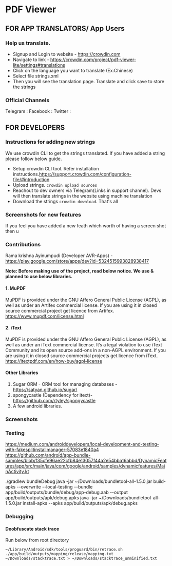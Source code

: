 # PDF Viewer

## FOR APP TRANSLATORS/ App Users

### Help us translate. 
* Signup and Login to website - https://crowdin.com
* Navigate to link - https://crowdin.com/project/pdf-viewer-lite/settings#translations
* Click on the language you want to translate (Ex:Chinese) 
* Select file strings.xml
* Then you will see the translation page. Translate and click save to store the strings

### Official Channels
Telegram : 
Facebook :
Twitter :

## FOR DEVELOPERS

### Instructions for adding new strings 
We use crowdin CLI to get the strings translated. If you have added a string please follow below guide.
* Setup crowdin CLI tool. Refer installation instructions.https://support.crowdin.com/configuration-file/#introduction
* Upload strings. ```crowdin upload sources```
* Reachout to dev owners via Telegram(Links in support channel). Devs will then translate strings in the website using machine translation
* Download the strings ```crowdin download```. That's all

### Screenshots for new features
If you feel you have added a new feath which worth of having a screen shot then u

### Contributions

Rama krishna Ayinumpudi (Developer AVR-Apps) - https://play.google.com/store/apps/dev?id=5324515993828938417

**Note: Before making use of the project, read below notice. We use & planned to use below libraries.**

#### 1. MuPDF
MuPDF is provided under the GNU Affero General Public License (AGPL), as well as under an Artifex commercial license.  If you are using it in closed source commercial project get licence from Artifex.
https://www.mupdf.com/license.html

#### 2. iText
MuPDF is provided under the GNU Affero General Public License (AGPL), as well as under an iText commercial license. It’s a legal violation to use iText Community and its open source add-ons in a non-AGPL environment. If you are using it in closed source commercial projects get licence from iText.
https://itextpdf.com/en/how-buy/agpl-license

#### Other Libraries
1. Sugar ORM - ORM tool for managing databases - https://satyan.github.io/sugar/
2. spongycastle (Dependency for itext)- https://github.com/rtyley/spongycastle
3. A few android libraries.

### Screenshots

### Testing

https://medium.com/androiddevelopers/local-development-and-testing-with-fakesplitinstallmanager-57083e1840a4
https://github.com/android/app-bundle-samples/blob/f35cfe96ae22cfb84e13057f44a2e54bba16abbd/DynamicFeatures/app/src/main/java/com/google/android/samples/dynamicfeatures/MainActivity.kt

./gradlew bundleDebug java -jar ~/Downloads/bundletool-all-1.5.0.jar build-apks --overwrite
--local-testing --bundle app/build/outputs/bundle/debug/app-debug.aab --output
app/build/outputs/apk/debug.apks java -jar ~/Downloads/bundletool-all-1.5.0.jar install-apks --apks
app/build/outputs/apk/debug.apks

### Debugging

#### Deobfuscate stack trace

Run below from root directory

```
~/Library/Android/sdk/tools/proguard/bin/retrace.sh ./app/build/outputs/mapping/release/mapping.txt ~/Downloads/stacktrace.txt > ~/Downloads/stacktrace_unminified.txt
```